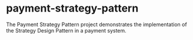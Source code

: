 # payment-strategy-pattern
The Payment Strategy Pattern project demonstrates the implementation of the Strategy Design Pattern in a payment system.
